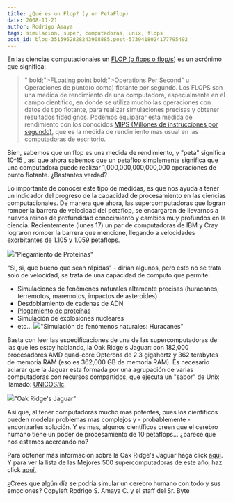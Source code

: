 ```yaml
---
title: ¿Qué es un Flop? (y un PetaFlop)
date: 2008-11-21
author: Rodrigo Amaya
tags: simulacion, super, computadoras, unix, flops
post_id: blog-3515952828243908885.post-5739418024177795492
---
```


En las ciencias computacionales un [FLOP (o flops o flop/s](http://es.wikipedia.org/wiki/FLOPS)) es un acrónimo que significa:

> " bold;">FLoating point bold;">Operations Per
> Second" u Operaciones de punto(o coma)
> flotante por segundo.
Los FLOPS son una medida de rendimiento de una computadora, especialmente en el campo científico, en donde se utiliza mucho las operaciones con datos de tipo flotante, para realizar simulaciones precisas y obtener resultados fidedignos. Podemos equiparar esta medida de rendimiento con los conocidos [MIPS (Millones de instrucciones por segundo)](http://es.wikipedia.org/wiki/MIPS), que es la medida de rendimiento mas usual en las computadoras de escritorio.

Bien, sabemos que un flop es una medida de rendimiento, y "peta" significa 10^15 , asi que ahora sabemos que un petaflop simplemente significa que una computadora puede realizar 1,000,000,000,000,000 operaciones de punto flotante. ¿Bastantes verdad?

Lo importante de conocer este tipo de medidas, es que nos ayuda a tener un indicador del progreso de la capacidad de procesamiento en las ciencias computacionales. De manera que ahora, las supercomputadoras que logran romper la barrera de velocidad del petaflop, se encargaran de llevarnos a nuevos reinos de profundidad conocimiento y cambios muy profundos en la ciencia. Recientemente (lunes 17) un par de computadoras de IBM y Cray lograron romper la barrera que mencione, llegando a velocidades exorbitantes de 1.105 y 1.059 petaflops.

[![](http://3.bp.blogspot.com/_ayvorITawE4/SSjGAZ83LFI/AAAAAAAABbI/5v-ORO_XQ4g/s320/800px-Protein_folding.png)](http://3.bp.blogspot.com/_ayvorITawE4/SSjGAZ83LFI/AAAAAAAABbI/5v-ORO_XQ4g/s1600-h/800px-Protein_folding.png)"Plegamiento de Proteínas"

"Si, si, que bueno que sean rápidas" - dirían algunos, pero esto no se trata solo de velocidad, se trata de una capacidad de computo que permite:

- Simulaciones de fenómenos naturales altamente precisas (huracanes, terremotos, maremotos, impactos de asteroides)
- Desdoblamiento de cadenas de ADN
- [Plegamiento de proteínas](http://es.wikipedia.org/wiki/Plegamiento_de_prote%C3%ADnas)
- Simulación de explosiones nucleares
- etc...
[![](http://4.bp.blogspot.com/_ayvorITawE4/SSjGAgr7o5I/AAAAAAAABbQ/QuU41fMu2jA/s320/modsim_2.gif)](http://4.bp.blogspot.com/_ayvorITawE4/SSjGAgr7o5I/AAAAAAAABbQ/QuU41fMu2jA/s1600-h/modsim_2.gif)"Simulación de fenómenos naturales: Huracanes"

Basta con leer las especificaciones de una de las supercomputadoras de las que les estoy hablando, la Oak Ridge's Jaguar: con 182,000 procesadores AMD quad-core Opterons de 2.3 gigahertz y 362 terabytes de memoria RAM (eso es 362,000 GB de memoria RAM). Es necesario aclarar que la Jaguar esta formada por una agrupación de varias computadoras con recursos compartidos, que ejecuta un "sabor" de Unix llamado: [UNICOS/lc](http://en.wikipedia.org/wiki/UNICOS).

[![](http://3.bp.blogspot.com/_ayvorITawE4/SSjF_p0K_PI/AAAAAAAABbA/rbSFniD3fF0/s320/jaguar1.jpg)](http://3.bp.blogspot.com/_ayvorITawE4/SSjF_p0K_PI/AAAAAAAABbA/rbSFniD3fF0/s1600-h/jaguar1.jpg)"Oak Ridge's Jaguar"

Así que, al tener computadoras mucho mas potentes, pues los científicos pueden modelar problemas mas complejos y - probablemente - encontrarles solución. Y es mas, algunos científicos creen que el cerebro humano tiene un poder de procesamiento de 10 petaflops... ¿parece que nos estamos acercando no?

Para obtener más informacion sobre la Oak Ridge's Jaguar haga click [aquí](http://www.ornl.gov/info/press_releases/get_press_release.cfm?ReleaseNumber=mr20060825-00). Y para ver la lista de las Mejores 500 supercomputadoras de este año, haz click [aquí.](http://www.top500.org/)

¿Crees que algún día se podría simular un cerebro humano con todo y sus emociones? Copyleft Rodrigo S. Amaya C. y el staff del Sr. Byte